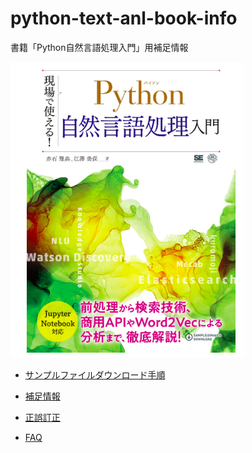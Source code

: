 # python-text-anl-book-info
書籍「Python自然言語処理入門」用補足情報

![](images/hyoshi.png)

* [サンプルファイルダウンロード手順](download.md)

* [補足情報](ref.md)

* [正誤訂正](errors.md)

* [FAQ](faqs.md)
